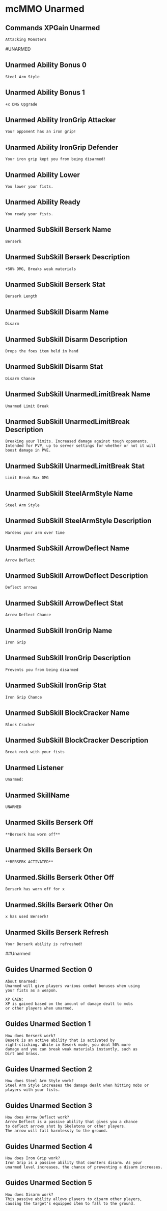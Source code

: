 # mcMMO Unarmed

## Commands XPGain Unarmed

```
Attacking Monsters
```



#UNARMED
## Unarmed Ability Bonus 0

```
Steel Arm Style
```

## Unarmed Ability Bonus 1

```
+x DMG Upgrade
```

## Unarmed Ability IronGrip Attacker

```
Your opponent has an iron grip!
```

## Unarmed Ability IronGrip Defender

```
Your iron grip kept you from being disarmed!
```

## Unarmed Ability Lower

```
You lower your fists.
```

## Unarmed Ability Ready

```
You ready your fists.
```

## Unarmed SubSkill Berserk Name

```
Berserk
```

## Unarmed SubSkill Berserk Description

```
+50% DMG, Breaks weak materials
```

## Unarmed SubSkill Berserk Stat

```
Berserk Length
```

## Unarmed SubSkill Disarm Name

```
Disarm
```

## Unarmed SubSkill Disarm Description

```
Drops the foes item held in hand
```

## Unarmed SubSkill Disarm Stat

```
Disarm Chance
```

## Unarmed SubSkill UnarmedLimitBreak Name

```
Unarmed Limit Break
```

## Unarmed SubSkill UnarmedLimitBreak Description

```
Breaking your limits. Increased damage against tough opponents. Intended for PVP, up to server settings for whether or not it will boost damage in PVE.
```

## Unarmed SubSkill UnarmedLimitBreak Stat

```
Limit Break Max DMG
```

## Unarmed SubSkill SteelArmStyle Name

```
Steel Arm Style
```

## Unarmed SubSkill SteelArmStyle Description

```
Hardens your arm over time
```

## Unarmed SubSkill ArrowDeflect Name

```
Arrow Deflect
```

## Unarmed SubSkill ArrowDeflect Description

```
Deflect arrows
```

## Unarmed SubSkill ArrowDeflect Stat

```
Arrow Deflect Chance
```

## Unarmed SubSkill IronGrip Name

```
Iron Grip
```

## Unarmed SubSkill IronGrip Description

```
Prevents you from being disarmed
```

## Unarmed SubSkill IronGrip Stat

```
Iron Grip Chance
```

## Unarmed SubSkill BlockCracker Name

```
Block Cracker
```

## Unarmed SubSkill BlockCracker Description

```
Break rock with your fists
```

## Unarmed Listener

```
Unarmed:
```

## Unarmed SkillName

```
UNARMED
```

## Unarmed Skills Berserk Off

```
**Berserk has worn off**
```

## Unarmed Skills Berserk On

```
**BERSERK ACTIVATED**
```

## Unarmed.Skills Berserk Other Off

```
Berserk has worn off for x
```

## Unarmed.Skills Berserk Other On

```
x has used Berserk!
```

## Unarmed Skills Berserk Refresh

```
Your Berserk ability is refreshed!
```



##Unarmed
## Guides Unarmed Section 0

```
About Unarmed:
Unarmed will give players various combat bonuses when using
your fists as a weapon. 

XP GAIN:
XP is gained based on the amount of damage dealt to mobs 
or other players when unarmed.
```

## Guides Unarmed Section 1

```
How does Berserk work?
Beserk is an active ability that is activated by
right-clicking. While in Beserk mode, you deal 50% more
damage and you can break weak materials instantly, such as
Dirt and Grass.
```

## Guides Unarmed Section 2

```
How does Steel Arm Style work?
Steel Arm Style increases the damage dealt when hitting mobs or
players with your fists.
```

## Guides Unarmed Section 3

```
How does Arrow Deflect work?
Arrow Deflect is a passive ability that gives you a chance
to deflect arrows shot by Skeletons or other players.
The arrow will fall harmlessly to the ground.
```

## Guides Unarmed Section 4

```
How does Iron Grip work?
Iron Grip is a passive ability that counters disarm. As your
unarmed level increases, the chance of preventing a disarm increases.
```

## Guides Unarmed Section 5

```
How does Disarm work?
This passive ability allows players to disarm other players,
causing the target's equipped item to fall to the ground.
```
